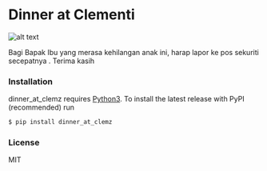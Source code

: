 # Dinner at Clementi
![alt text](https://github.com/chrishendra93/dinner_at_clemz/tree/master/logo/anonymous_mason.png)

Bagi Bapak Ibu yang merasa kehilangan anak ini, harap lapor ke pos sekuriti secepatnya
.
Terima kasih

### Installation

dinner_at_clemz requires [Python3](https://www.python.org). To install the latest release with PyPI (recommended) run

```sh
$ pip install dinner_at_clemz
```
### License
MIT

